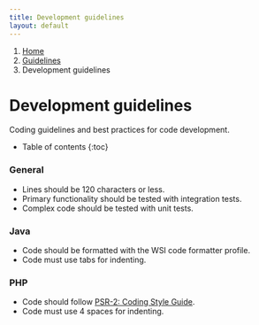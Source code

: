 ```yaml
---
title: Development guidelines
layout: default
---
```


<ol class="breadcrumb">
    <li><a href="/">Home</a></li>
    <li><a href="/guidelines/">Guidelines</a></li>
    <li class="active">Development guidelines</li>
</ol>

<div class="page-header">
    <h1>Development guidelines</h1>
</div>

Coding guidelines and best practices for code development.

* Table of contents
{:toc}

### General
- Lines should be 120 characters or less.
- Primary functionality should be tested with integration tests.
- Complex code should be tested with unit tests.

### Java
- Code should be formatted with the WSI code formatter profile.
- Code must use tabs for indenting.

### PHP
- Code should follow [PSR-2: Coding Style Guide](http://www.php-fig.org/psr/psr-2/).
- Code must use 4 spaces for indenting.
